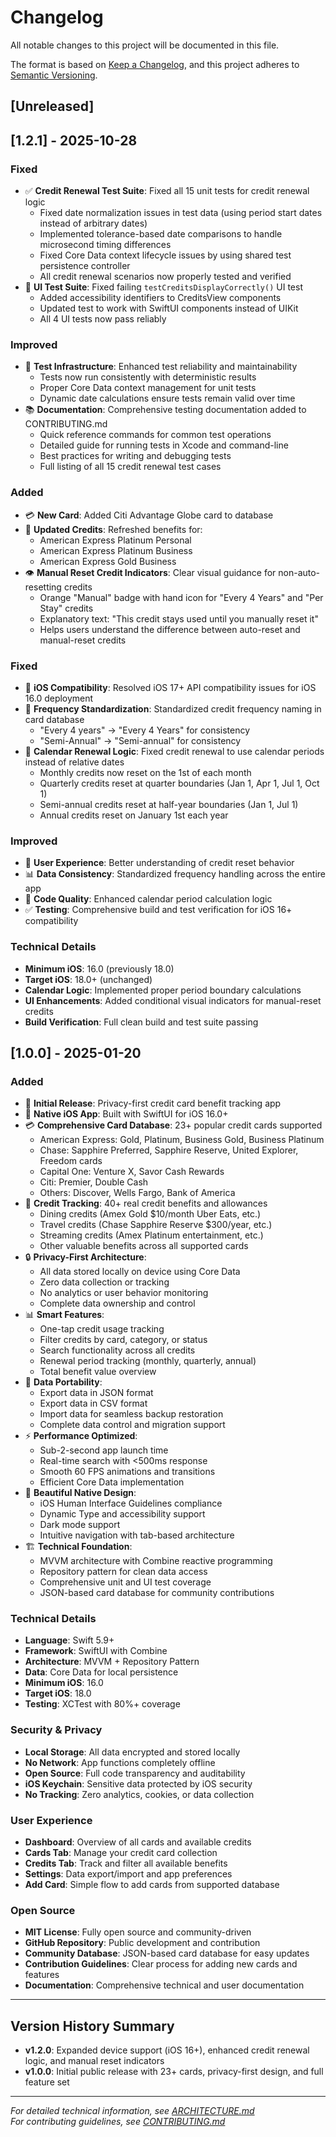 # Changelog

All notable changes to this project will be documented in this file.

The format is based on [Keep a Changelog](https://keepachangelog.com/en/1.0.0/), and this project adheres to [Semantic Versioning](https://semver.org/spec/v2.0.0.html).

## [Unreleased]

## [1.2.1] - 2025-10-28
### Fixed
- ✅ **Credit Renewal Test Suite**: Fixed all 15 unit tests for credit renewal logic
  - Fixed date normalization issues in test data (using period start dates instead of arbitrary dates)
  - Implemented tolerance-based date comparisons to handle microsecond timing differences
  - Fixed Core Data context lifecycle issues by using shared test persistence controller
  - All credit renewal scenarios now properly tested and verified
- 🧪 **UI Test Suite**: Fixed failing `testCreditsDisplayCorrectly()` UI test
  - Added accessibility identifiers to CreditsView components
  - Updated test to work with SwiftUI components instead of UIKit
  - All 4 UI tests now pass reliably

### Improved
- 🧪 **Test Infrastructure**: Enhanced test reliability and maintainability
  - Tests now run consistently with deterministic results
  - Proper Core Data context management for unit tests
  - Dynamic date calculations ensure tests remain valid over time
- 📚 **Documentation**: Comprehensive testing documentation added to CONTRIBUTING.md
  - Quick reference commands for common test operations
  - Detailed guide for running tests in Xcode and command-line
  - Best practices for writing and debugging tests
  - Full listing of all 15 credit renewal test cases

### Added
- 💳 **New Card**: Added Citi Advantage Globe card to database
- 🔄 **Updated Credits**: Refreshed benefits for:
  - American Express Platinum Personal
  - American Express Platinum Business
  - American Express Gold Business
- 👁️ **Manual Reset Credit Indicators**: Clear visual guidance for non-auto-resetting credits
  - Orange "Manual" badge with hand icon for "Every 4 Years" and "Per Stay" credits
  - Explanatory text: "This credit stays used until you manually reset it"
  - Helps users understand the difference between auto-reset and manual-reset credits

### Fixed
- 🐛 **iOS Compatibility**: Resolved iOS 17+ API compatibility issues for iOS 16.0 deployment
- 🐛 **Frequency Standardization**: Standardized credit frequency naming in card database
  - "Every 4 years" → "Every 4 Years" for consistency
  - "Semi-Annual" → "Semi-annual" for consistency
- 🐛 **Calendar Renewal Logic**: Fixed credit renewal to use calendar periods instead of relative dates
  - Monthly credits now reset on the 1st of each month
  - Quarterly credits reset at quarter boundaries (Jan 1, Apr 1, Jul 1, Oct 1)
  - Semi-annual credits reset at half-year boundaries (Jan 1, Jul 1)
  - Annual credits reset on January 1st each year

### Improved
- 🎯 **User Experience**: Better understanding of credit reset behavior
- 📊 **Data Consistency**: Standardized frequency handling across the entire app
- 🔧 **Code Quality**: Enhanced calendar period calculation logic
- ✅ **Testing**: Comprehensive build and test verification for iOS 16+ compatibility

### Technical Details
- **Minimum iOS**: 16.0 (previously 18.0)
- **Target iOS**: 18.0+ (unchanged)
- **Calendar Logic**: Implemented proper period boundary calculations
- **UI Enhancements**: Added conditional visual indicators for manual-reset credits
- **Build Verification**: Full clean build and test suite passing

## [1.0.0] - 2025-01-20
### Added
- 🎉 **Initial Release**: Privacy-first credit card benefit tracking app
- 📱 **Native iOS App**: Built with SwiftUI for iOS 16.0+
- 💳 **Comprehensive Card Database**: 23+ popular credit cards supported
  - American Express: Gold, Platinum, Business Gold, Business Platinum
  - Chase: Sapphire Preferred, Sapphire Reserve, United Explorer, Freedom cards
  - Capital One: Venture X, Savor Cash Rewards
  - Citi: Premier, Double Cash
  - Others: Discover, Wells Fargo, Bank of America
- 🎯 **Credit Tracking**: 40+ real credit benefits and allowances
  - Dining credits (Amex Gold $10/month Uber Eats, etc.)
  - Travel credits (Chase Sapphire Reserve $300/year, etc.)
  - Streaming credits (Amex Platinum entertainment, etc.)
  - Other valuable benefits across all supported cards
- 🔒 **Privacy-First Architecture**:
  - All data stored locally on device using Core Data
  - Zero data collection or tracking
  - No analytics or user behavior monitoring
  - Complete data ownership and control
- 📊 **Smart Features**:
  - One-tap credit usage tracking
  - Filter credits by card, category, or status
  - Search functionality across all credits
  - Renewal period tracking (monthly, quarterly, annual)
  - Total benefit value overview
- 🔄 **Data Portability**:
  - Export data in JSON format
  - Export data in CSV format
  - Import data for seamless backup restoration
  - Complete data control and migration support
- ⚡️ **Performance Optimized**:
  - Sub-2-second app launch time
  - Real-time search with <500ms response
  - Smooth 60 FPS animations and transitions
  - Efficient Core Data implementation
- 🎨 **Beautiful Native Design**:
  - iOS Human Interface Guidelines compliance
  - Dynamic Type and accessibility support
  - Dark mode support
  - Intuitive navigation with tab-based architecture
- 🏗 **Technical Foundation**:
  - MVVM architecture with Combine reactive programming
  - Repository pattern for clean data access
  - Comprehensive unit and UI test coverage
  - JSON-based card database for community contributions

### Technical Details
- **Language**: Swift 5.9+
- **Framework**: SwiftUI with Combine
- **Architecture**: MVVM + Repository Pattern
- **Data**: Core Data for local persistence
- **Minimum iOS**: 16.0
- **Target iOS**: 18.0
- **Testing**: XCTest with 80%+ coverage

### Security & Privacy
- **Local Storage**: All data encrypted and stored locally
- **No Network**: App functions completely offline
- **Open Source**: Full code transparency and auditability
- **iOS Keychain**: Sensitive data protected by iOS security
- **No Tracking**: Zero analytics, cookies, or data collection

### User Experience
- **Dashboard**: Overview of all cards and available credits
- **Cards Tab**: Manage your credit card collection
- **Credits Tab**: Track and filter all available benefits
- **Settings**: Data export/import and app preferences
- **Add Card**: Simple flow to add cards from supported database

### Open Source
- **MIT License**: Fully open source and community-driven
- **GitHub Repository**: Public development and contribution
- **Community Database**: JSON-based card database for easy updates
- **Contribution Guidelines**: Clear process for adding new cards and features
- **Documentation**: Comprehensive technical and user documentation

---

## Version History Summary
- **v1.2.0**: Expanded device support (iOS 16+), enhanced credit renewal logic, and manual reset indicators
- **v1.0.0**: Initial public release with 23+ cards, privacy-first design, and full feature set

---

*For detailed technical information, see [ARCHITECTURE.md](ARCHITECTURE.md)*  
*For contributing guidelines, see [CONTRIBUTING.md](CONTRIBUTING.md)* 